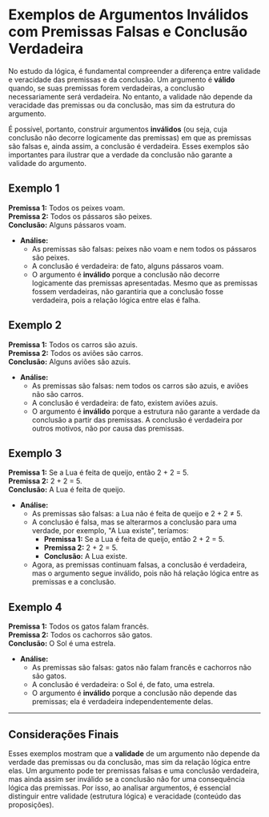 # Exemplos de Argumentos Inválidos com Premissas Falsas e Conclusão Verdadeira

No estudo da lógica, é fundamental compreender a diferença entre validade e veracidade das premissas e da conclusão. Um argumento é **válido** quando, se suas premissas forem verdadeiras, a conclusão necessariamente será verdadeira. No entanto, a validade não depende da veracidade das premissas ou da conclusão, mas sim da estrutura do argumento.

É possível, portanto, construir argumentos **inválidos** (ou seja, cuja conclusão não decorre logicamente das premissas) em que as premissas são falsas e, ainda assim, a conclusão é verdadeira. Esses exemplos são importantes para ilustrar que a verdade da conclusão não garante a validade do argumento.

## Exemplo 1

**Premissa 1:** Todos os peixes voam.  
**Premissa 2:** Todos os pássaros são peixes.  
**Conclusão:** Alguns pássaros voam.

- **Análise:**  
  - As premissas são falsas: peixes não voam e nem todos os pássaros são peixes.
  - A conclusão é verdadeira: de fato, alguns pássaros voam.
  - O argumento é **inválido** porque a conclusão não decorre logicamente das premissas apresentadas. Mesmo que as premissas fossem verdadeiras, não garantiria que a conclusão fosse verdadeira, pois a relação lógica entre elas é falha.

## Exemplo 2

**Premissa 1:** Todos os carros são azuis.  
**Premissa 2:** Todos os aviões são carros.  
**Conclusão:** Alguns aviões são azuis.

- **Análise:**  
  - As premissas são falsas: nem todos os carros são azuis, e aviões não são carros.
  - A conclusão é verdadeira: de fato, existem aviões azuis.
  - O argumento é **inválido** porque a estrutura não garante a verdade da conclusão a partir das premissas. A conclusão é verdadeira por outros motivos, não por causa das premissas.

## Exemplo 3

**Premissa 1:** Se a Lua é feita de queijo, então 2 + 2 = 5.  
**Premissa 2:** 2 + 2 = 5.  
**Conclusão:** A Lua é feita de queijo.

- **Análise:**  
  - As premissas são falsas: a Lua não é feita de queijo e 2 + 2 ≠ 5.
  - A conclusão é falsa, mas se alterarmos a conclusão para uma verdade, por exemplo, "A Lua existe", teríamos:
    - **Premissa 1:** Se a Lua é feita de queijo, então 2 + 2 = 5.
    - **Premissa 2:** 2 + 2 = 5.
    - **Conclusão:** A Lua existe.
  - Agora, as premissas continuam falsas, a conclusão é verdadeira, mas o argumento segue inválido, pois não há relação lógica entre as premissas e a conclusão.

## Exemplo 4

**Premissa 1:** Todos os gatos falam francês.  
**Premissa 2:** Todos os cachorros são gatos.  
**Conclusão:** O Sol é uma estrela.

- **Análise:**  
  - As premissas são falsas: gatos não falam francês e cachorros não são gatos.
  - A conclusão é verdadeira: o Sol é, de fato, uma estrela.
  - O argumento é **inválido** porque a conclusão não depende das premissas; ela é verdadeira independentemente delas.

---

## Considerações Finais

Esses exemplos mostram que a **validade** de um argumento não depende da verdade das premissas ou da conclusão, mas sim da relação lógica entre elas. Um argumento pode ter premissas falsas e uma conclusão verdadeira, mas ainda assim ser inválido se a conclusão não for uma consequência lógica das premissas. Por isso, ao analisar argumentos, é essencial distinguir entre validade (estrutura lógica) e veracidade (conteúdo das proposições).